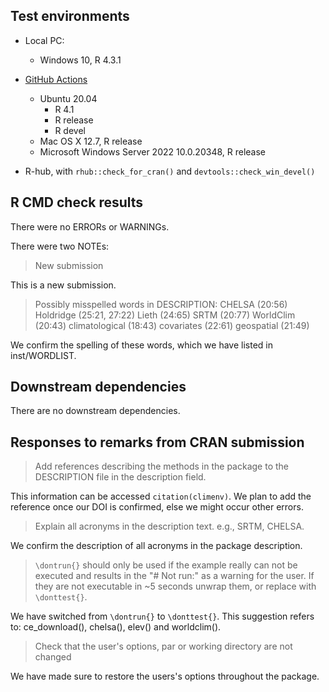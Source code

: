 ## Test environments

* Local PC:
  - Windows 10, R 4.3.1

* [GitHub Actions](https://github.com/jamestsakalos/climenv/actions/workflows/R-CMD-check.yml)
  - Ubuntu 20.04
    - R 4.1
    - R release
    - R devel
  - Mac OS X 12.7, R release
  - Microsoft Windows Server 2022 10.0.20348, R release
  
* R-hub, with `rhub::check_for_cran()` and `devtools::check_win_devel()`


## R CMD check results

There were no ERRORs or WARNINGs.

There were two NOTEs:

> New submission

This is a new submission.
 
> Possibly misspelled words in DESCRIPTION:
>  CHELSA (20:56)
>  Holdridge (25:21, 27:22)
>  Lieth (24:65)
>  SRTM (20:77)
>  WorldClim (20:43)
>  climatological (18:43)
>  covariates (22:61)
>  geospatial (21:49)

We confirm the spelling of these words, which we have listed in inst/WORDLIST.


## Downstream dependencies

There are no downstream dependencies.


## Responses to remarks from CRAN submission

> Add references describing the methods in the package to the DESCRIPTION file
> in the description field.

This information can be accessed `citation(climenv)`. We plan to add the 
reference once our DOI is confirmed, else we might occur other errors.

> Explain all acronyms in the description text. e.g., SRTM, CHELSA.

We confirm the description of all acronyms in the package description.

> `\dontrun{}` should only be used if the example really can not be executed and
> results in the "# Not run:" as a warning for the user. If they are not 
> executable in ~5 seconds unwrap them, or replace with `\donttest{}`.

We have switched from `\dontrun{}` to `\donttest{}`. This suggestion refers to:
ce_download(), chelsa(), elev() and worldclim().

> Check that the user's options, par or working directory are not changed

We have made sure to restore the users's options throughout the package.

